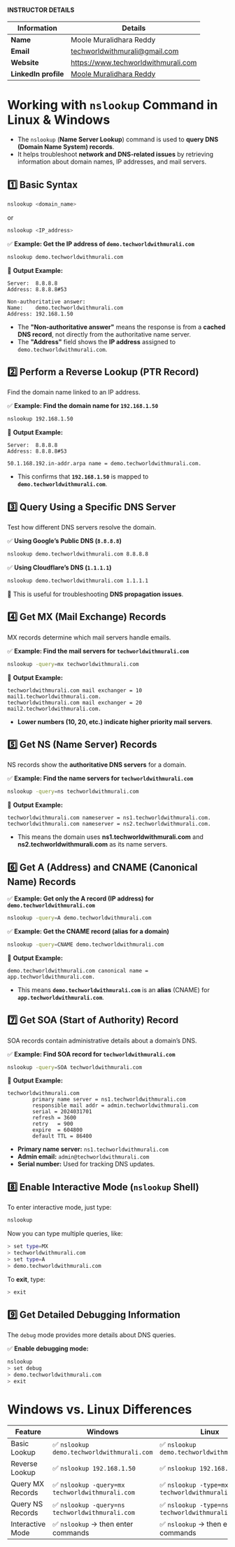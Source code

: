#### INSTRUCTOR DETAILS

|  Information             | Details                                                                      |
|----------------------    |------------------------------------------------------------------------------|
| **Name**                 | Moole Muralidhara Reddy                                                      |
| **Email**                | techworldwithmurali@gmail.com                                                |
| **Website**              | https://www.techworldwithmurali.com               |
| **LinkedIn profile**     | [Moole Muralidhara Reddy](https://www.linkedin.com/in/moole-muralidhara-reddy) |

# **Working with `nslookup` Command in Linux & Windows**  

- The `nslookup` (**Name Server Lookup**) command is used to **query DNS (Domain Name System) records**.
- It helps troubleshoot **network and DNS-related issues** by retrieving information about domain names, IP addresses, and mail servers.  

## **1️⃣ Basic Syntax**  
```sh
nslookup <domain_name>
```
or  
```sh
nslookup <IP_address>
```

✅ **Example: Get the IP address of `demo.techworldwithmurali.com`**  
```sh
nslookup demo.techworldwithmurali.com
```
📌 **Output Example:**
```
Server:  8.8.8.8
Address: 8.8.8.8#53

Non-authoritative answer:
Name:    demo.techworldwithmurali.com
Address: 192.168.1.50
```
- The **"Non-authoritative answer"** means the response is from a **cached DNS record**, not directly from the authoritative name server.
- The **"Address"** field shows the **IP address** assigned to `demo.techworldwithmurali.com`.

## **2️⃣ Perform a Reverse Lookup (PTR Record)**
Find the domain name linked to an IP address.

✅ **Example: Find the domain name for `192.168.1.50`**  
```sh
nslookup 192.168.1.50
```
📌 **Output Example:**
```
Server:  8.8.8.8
Address: 8.8.8.8#53

50.1.168.192.in-addr.arpa name = demo.techworldwithmurali.com.
```
- This confirms that **`192.168.1.50`** is mapped to **`demo.techworldwithmurali.com`**.

## **3️⃣ Query Using a Specific DNS Server**  
Test how different DNS servers resolve the domain.

✅ **Using Google’s Public DNS (`8.8.8.8`)**  
```sh
nslookup demo.techworldwithmurali.com 8.8.8.8
```
✅ **Using Cloudflare’s DNS (`1.1.1.1`)**  
```sh
nslookup demo.techworldwithmurali.com 1.1.1.1
```
📌 This is useful for troubleshooting **DNS propagation issues**.

## **4️⃣ Get MX (Mail Exchange) Records**  
MX records determine which mail servers handle emails.

✅ **Example: Find the mail servers for `techworldwithmurali.com`**  
```sh
nslookup -query=mx techworldwithmurali.com
```
📌 **Output Example:**
```
techworldwithmurali.com mail exchanger = 10 mail1.techworldwithmurali.com.
techworldwithmurali.com mail exchanger = 20 mail2.techworldwithmurali.com.
```
- **Lower numbers (10, 20, etc.) indicate higher priority mail servers**.

## **5️⃣ Get NS (Name Server) Records**  
NS records show the **authoritative DNS servers** for a domain.

✅ **Example: Find the name servers for `techworldwithmurali.com`**  
```sh
nslookup -query=ns techworldwithmurali.com
```
📌 **Output Example:**
```
techworldwithmurali.com nameserver = ns1.techworldwithmurali.com.
techworldwithmurali.com nameserver = ns2.techworldwithmurali.com.
```
- This means the domain uses **ns1.techworldwithmurali.com** and **ns2.techworldwithmurali.com** as its name servers.

## **6️⃣ Get A (Address) and CNAME (Canonical Name) Records**  

✅ **Example: Get only the A record (IP address) for `demo.techworldwithmurali.com`**  
```sh
nslookup -query=A demo.techworldwithmurali.com
```
✅ **Example: Get the CNAME record (alias for a domain)**  
```sh
nslookup -query=CNAME demo.techworldwithmurali.com
```
📌 **Output Example:**
```
demo.techworldwithmurali.com canonical name = app.techworldwithmurali.com.
```
- This means **`demo.techworldwithmurali.com`** is an **alias** (CNAME) for **`app.techworldwithmurali.com`**.

## **7️⃣ Get SOA (Start of Authority) Record**  
SOA records contain administrative details about a domain’s DNS.

✅ **Example: Find SOA record for `techworldwithmurali.com`**  
```sh
nslookup -query=SOA techworldwithmurali.com
```
📌 **Output Example:**
```
techworldwithmurali.com
        primary name server = ns1.techworldwithmurali.com
        responsible mail addr = admin.techworldwithmurali.com
        serial = 2024031701
        refresh = 3600
        retry   = 900
        expire  = 604800
        default TTL = 86400
```
- **Primary name server:** `ns1.techworldwithmurali.com`
- **Admin email:** `admin@techworldwithmurali.com`
- **Serial number:** Used for tracking DNS updates.

## **8️⃣ Enable Interactive Mode (`nslookup` Shell)**  
To enter interactive mode, just type:  
```sh
nslookup
```
Now you can type multiple queries, like:  
```sh
> set type=MX
> techworldwithmurali.com
> set type=A
> demo.techworldwithmurali.com
```
To **exit**, type:
```sh
> exit
```

## **9️⃣ Get Detailed Debugging Information**  
The `debug` mode provides more details about DNS queries.

✅ **Enable debugging mode:**  
```sh
nslookup
> set debug
> demo.techworldwithmurali.com
> exit
```

# **Windows vs. Linux Differences**
| Feature        | Windows | Linux |
|---------------|---------|-------|
| Basic Lookup  | ✅ `nslookup demo.techworldwithmurali.com` | ✅ `nslookup demo.techworldwithmurali.com` |
| Reverse Lookup | ✅ `nslookup 192.168.1.50` | ✅ `nslookup 192.168.1.50` |
| Query MX Records | ✅ `nslookup -query=mx techworldwithmurali.com` | ✅ `nslookup -type=mx techworldwithmurali.com` |
| Query NS Records | ✅ `nslookup -query=ns techworldwithmurali.com` | ✅ `nslookup -type=ns techworldwithmurali.com` |
| Interactive Mode | ✅ `nslookup` → then enter commands | ✅ `nslookup` → then enter commands |
